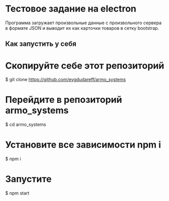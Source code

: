 # Тестовое задание на electron
Программа загружает произвольные данные с произвольного сервера в формате JSON и выводит их как карточки товаров в сетку bootstrap.

## Как запустить у себя

# Скопируйте себе этот репозиторий 
$ git clone https://github.com/evgdudareff/armo_systems

# Перейдите в репозиторий armo_systems
$ cd armo_systems

# Установите все зависимости npm i
$ npm i

# Запустите
$ npm start

